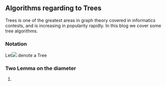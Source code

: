 ## Algorithms regarding to Trees
Trees is one of the greatest areas in graph theory covered in informatics contests, and is increasing in popularity rapidly. In this blog we cover some tree algorithms.
### Notation
Let<img src="https://render.githubusercontent.com/render/math?math=e^{i \pi} = -1">  denote a Tree
### Two Lemma on the diameter
1. 
